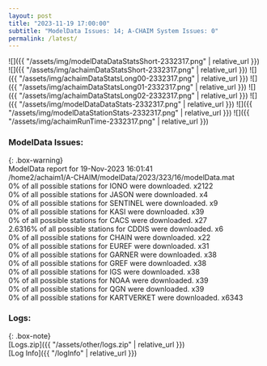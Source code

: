```yaml
---
layout: post
title: "2023-11-19 17:00:00"
subtitle: "ModelData Issues: 14; A-CHAIM System Issues: 0"
permalink: /latest/
---
```


![]({{ "/assets/img/modelDataDataStatsShort-2332317.png" | relative_url }})
![]({{ "/assets/img/achaimDataStatsShort-2332317.png" | relative_url }})
![]({{ "/assets/img/achaimDataStatsLong00-2332317.png" | relative_url }})
![]({{ "/assets/img/achaimDataStatsLong01-2332317.png" | relative_url }})
![]({{ "/assets/img/achaimDataStatsLong02-2332317.png" | relative_url }})
![]({{ "/assets/img/modelDataDataStats-2332317.png" | relative_url }})
![]({{ "/assets/img/modelDataStationStats-2332317.png" | relative_url }})
![]({{ "/assets/img/achaimRunTime-2332317.png" | relative_url }})


### ModelData Issues:  
  
{: .box-warning}  
 ModelData report for 19-Nov-2023 16:01:41   
 /home2/achaim1/A-CHAIM/modelData/2023/323/16/modelData.mat   
 0% of all possible stations for IONO were downloaded. x2122   
 0% of all possible stations for JASON were downloaded. x4   
 0% of all possible stations for SENTINEL were downloaded. x9   
 0% of all possible stations for KASI were downloaded. x39   
 0% of all possible stations for CACS were downloaded. x27   
 2.6316% of all possible stations for CDDIS were downloaded. x6   
 0% of all possible stations for CHAIN were downloaded. x22   
 0% of all possible stations for EUREF were downloaded. x31   
 0% of all possible stations for GARNER were downloaded. x38   
 0% of all possible stations for GREF were downloaded. x38   
 0% of all possible stations for IGS were downloaded. x38   
 0% of all possible stations for NOAA were downloaded. x39   
 0% of all possible stations for QGN were downloaded. x39   
 0% of all possible stations for KARTVERKET were downloaded. x6343   
  


### Logs:  
  
{: .box-note}  
[Logs.zip]({{ "/assets/other/logs.zip" | relative_url }})  
[Log Info]({{ "/logInfo" | relative_url }})  
